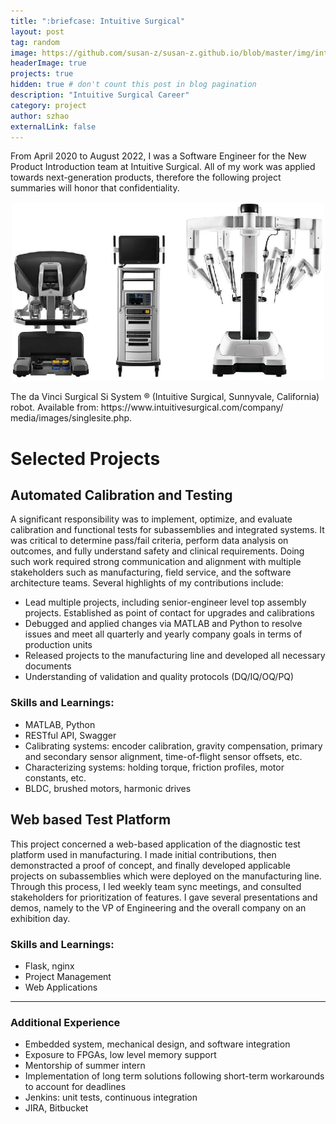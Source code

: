 ```yaml
---
title: ":briefcase: Intuitive Surgical"
layout: post
tag: random
image: https://github.com/susan-z/susan-z.github.io/blob/master/img/intuitive-logo.png?raw=true
headerImage: true
projects: true
hidden: true # don't count this post in blog pagination
description: "Intuitive Surgical Career"
category: project
author: szhao
externalLink: false
---
```


From April 2020 to August 2022, I was a Software Engineer for the New Product Introduction team at Intuitive Surgical. All of my work was applied towards next-generation products, therefore the following project summaries will honor that confidentiality.

<p align="center">
  <img src="https://github.com/susan-z/susan-z.github.io/blob/master/img/daVinci.png?raw=true" style="width:500px"/>
  <figcaption>The da Vinci Surgical Si System ® (Intuitive Surgical, Sunnyvale, California) robot. Available from: https://www.intuitivesurgical.com/company/ media/images/singlesite.php.</figcaption>
</p>

# Selected Projects
## Automated Calibration and Testing
A significant responsibility was to implement, optimize, and evaluate calibration and functional tests for subassemblies and integrated systems. It was critical to determine pass/fail criteria, perform data analysis on outcomes, and fully understand safety and clinical requirements. Doing such work required strong communication and alignment with multiple stakeholders such as manufacturing, field service, and the software architecture teams. Several highlights of my contributions include:
* Lead multiple projects, including senior-engineer level top assembly projects. Established as point of contact for upgrades and calibrations
* Debugged and applied changes via MATLAB and Python to resolve issues and meet all quarterly and yearly company goals in terms of production units
* Released projects to the manufacturing line and developed all necessary documents
* Understanding of validation and quality protocols (DQ/IQ/OQ/PQ)

### Skills and Learnings: 
* MATLAB, Python
* RESTful API, Swagger
* Calibrating systems: encoder calibration, gravity compensation, primary and secondary sensor alignment, time-of-flight sensor offsets, etc.
* Characterizing systems: holding torque, friction profiles, motor constants, etc.
* BLDC, brushed motors, harmonic drives

## Web based Test Platform
This project concerned a web-based application of the diagnostic test platform used in manufacturing. I made initial contributions, then demonstracted a proof of concept, and finally developed applicable projects on subassemblies which were deployed on the manufacturing line. Through this process, I led weekly team sync meetings, and consulted stakeholders for prioritization of features. I gave several presentations and demos, namely to the VP of Engineering and the overall company on an exhibition day. 

### Skills and Learnings: 
* Flask, nginx
* Project Management
* Web Applications

---
### Additional Experience
* Embedded system, mechanical design, and software integration
* Exposure to FPGAs, low level memory support
* Mentorship of summer intern
* Implementation of long term solutions following short-term workarounds to account for deadlines
* Jenkins: unit tests, continuous integration
* JIRA, Bitbucket

